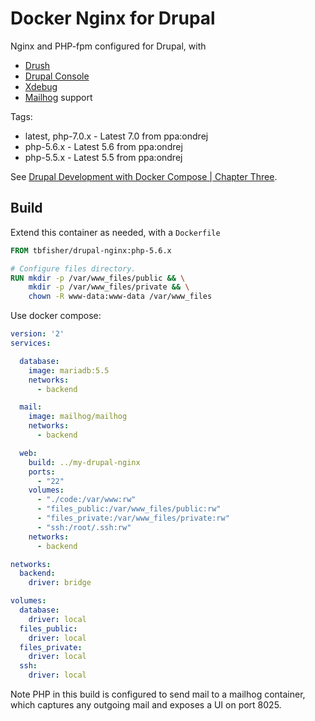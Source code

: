 # Docker Nginx for Drupal

Nginx and PHP-fpm configured for Drupal, with

-   [Drush](https://github.com/drush-ops/drush)
-   [Drupal Console](https://drupalconsole.com/)
-   [Xdebug](https://xdebug.org/)
-   [Mailhog](https://github.com/mailhog/MailHog) support

Tags:

-   latest, php-7.0.x - Latest 7.0 from ppa:ondrej
-   php-5.6.x         - Latest 5.6 from ppa:ondrej
-   php-5.5.x         - Latest 5.5 from ppa:ondrej

See [Drupal Development with Docker Compose | Chapter Three](https://www.chapterthree.com/blog/drupal-development-docker-compose).

## Build

Extend this container as needed, with a `Dockerfile`

```dockerfile
FROM tbfisher/drupal-nginx:php-5.6.x

# Configure files directory.
RUN mkdir -p /var/www_files/public && \
    mkdir -p /var/www_files/private && \
    chown -R www-data:www-data /var/www_files
```

Use docker compose:

```yaml
version: '2'
services:

  database:
    image: mariadb:5.5
    networks:
      - backend

  mail:
    image: mailhog/mailhog
    networks:
      - backend

  web:
    build: ../my-drupal-nginx
    ports:
      - "22"
    volumes:
      - "./code:/var/www:rw"
      - "files_public:/var/www_files/public:rw"
      - "files_private:/var/www_files/private:rw"
      - "ssh:/root/.ssh:rw"
    networks:
      - backend

networks:
  backend:
    driver: bridge

volumes:
  database:
    driver: local
  files_public:
    driver: local
  files_private:
    driver: local
  ssh:
    driver: local
```

Note PHP in this build is configured to send mail to a mailhog container, which captures any outgoing mail and exposes a UI on port 8025.

